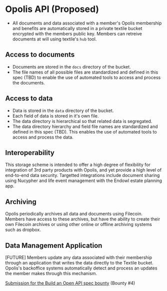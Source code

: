 # Opolis API (Proposed)

* All documents and data associated with a member's Opolis membership and benefits are automatically stored in a private textile bucket encrypted with the members public key. Members can retreive documents at will using textile's `hub` tool.

## Access to documents
* Documents are stored in the `docs` directory of the bucket.
* The file names of all possible files are standardized and defined in this spec (TBD) to enable the use of automated tools to access and process the documents.

## Access to data
* Data is stored in the `data` directory of the bucket.
* Each field of data is stored in it's own file.
* The data directory is hierarchical so that related data is segregated.
* The data directory hierarchy and field file names are standardized and defined in this spec (TBD). This enables the use of automated tools to access and process the data.

## Interoperability
This storage scheme is intended to offer a high degree of flexibility for integration of 3rd party products with Opolis, and yet provide a high level of end-to-end data security. Targetted integrations include document sharing using Nucypher and life event management with the Endowl estate planning app.

## Archiving
Opolis periodically archives all data and documents using Filecoin. Members have access to these archives, but have the ability to create their own Filecoin archives or using other online or offline archiving systems such as dropbox.

## Data Management Application
[FUTURE] Members update any data associated with their membership through an application that writes the data directly to the Textile bucket. Opolis's backoffice systems automatically detect and process an updates the member makes through this mechanism.


[Submission for the Build an Open API spec bounty](https://www.ethdenver.com/post/opolis) (Bounty #4)
